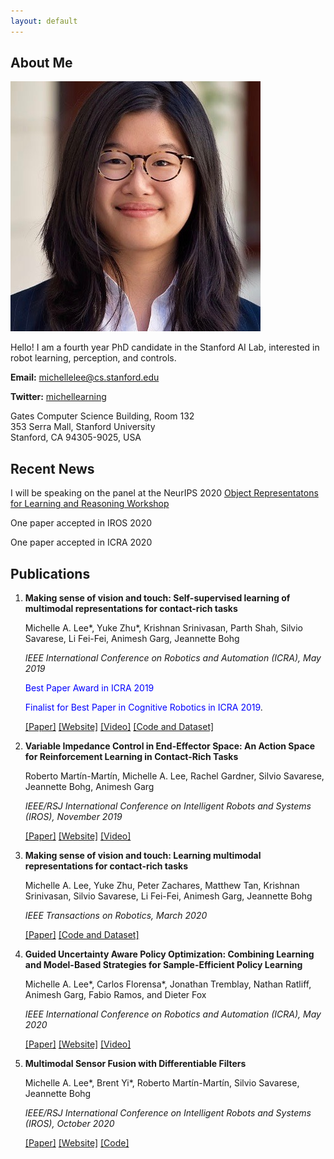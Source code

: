 ```yaml
---
layout: default
---
```


## About Me

<img class="profile-picture" src="AIS_square.jpeg">

Hello! I am a fourth year PhD candidate in the Stanford AI Lab, interested in robot learning, perception, and controls. 

**Email:** michellelee@cs.stanford.edu

**Twitter:** [michellearning](https://twitter.com/michellearning)

Gates Computer Science Building, Room 132 <br>
353 Serra Mall, Stanford University<br>
Stanford, CA 94305-9025, USA<br>

## Recent News
I will be speaking on the panel at the NeurIPS 2020 [Object Representatons for Learning and Reasoning Workshop](https://orlrworkshop.github.io/index.html)

One paper accepted in IROS 2020

One paper accepted in ICRA 2020


## Publications
1. **Making sense of vision and touch: Self-supervised learning of multimodal representations for contact-rich tasks** 
    
    Michelle A. Lee\*, Yuke Zhu\*, Krishnan Srinivasan, Parth Shah, Silvio Savarese, Li Fei-Fei, Animesh Garg, Jeannette Bohg 

    _IEEE International Conference on Robotics and Automation (ICRA), May 2019_

    <span style="color:blue">Best Paper Award in ICRA 2019 </span>

    <span style="color:blue">Finalist for Best Paper in Cognitive Robotics in ICRA 2019</span>.

    [[Paper]](https://arxiv.org/abs/1810.10191) [[Website]](https://sites.google.com/view/visionandtouch) [[Video]](https://www.youtube.com/watch?v=usFQ8hNtE8c&feature=emb_title) [[Code and Dataset]](https://github.com/stanford-iprl-lab/multimodal_representation/)

2. **Variable Impedance Control in End-Effector Space:
An Action Space for Reinforcement Learning in Contact-Rich Tasks**

    Roberto Martín-Martín, Michelle A. Lee, Rachel Gardner, Silvio Savarese, Jeannette Bohg, Animesh Garg

    _IEEE/RSJ International Conference on Intelligent Robots and Systems (IROS), November 2019_

    [[Paper]](https://arxiv.org/abs/1906.08880) [[Website]](https://stanfordvl.github.io/vices/) [[Video]](https://www.youtube.com/watch?v=AozIUIW3Ghs&feature=youtu.be)

3. **Making sense of vision and touch: Learning multimodal representations for contact-rich tasks**
    
     Michelle A. Lee, Yuke Zhu, Peter Zachares, Matthew Tan, Krishnan Srinivasan, Silvio Savarese, Li Fei-Fei, Animesh Garg, Jeannette Bohg

     _IEEE Transactions on Robotics, March 2020_

    [[Paper]](http://ieeexplore.ieee.org/document/9043710) [[Code and Dataset]](https://github.com/stanford-iprl-lab/multimodal_representation/)

4. **Guided Uncertainty Aware Policy Optimization: Combining Learning and Model-Based Strategies for Sample-Efficient Policy Learning**
    
    Michelle A. Lee\*, Carlos Florensa\*, Jonathan Tremblay, Nathan Ratliff, Animesh Garg, Fabio Ramos,  and Dieter Fox 

     _IEEE International Conference on Robotics and Automation (ICRA), May 2020_ 
    
    [[Paper]]() [[Website]](https://sites.google.com/view/guapo-rl) [[Video]](https://www.youtube.com/watch?v=_RGBMdiSMgw)

5. **Multimodal Sensor Fusion with Differentiable Filters**
    
    Michelle A. Lee\*, Brent Yi\*, Roberto Martín-Martín, Silvio Savarese, Jeannette Bohg
     
    _IEEE/RSJ International Conference on Intelligent Robots and Systems (IROS), October 2020_

    [[Paper]](https://arxiv.org/abs/2010.13021) [[Website]](https://sites.google.com/view/multimodalfilter) [[Code]](https://github.com/brentyi/multimodalfilter)





